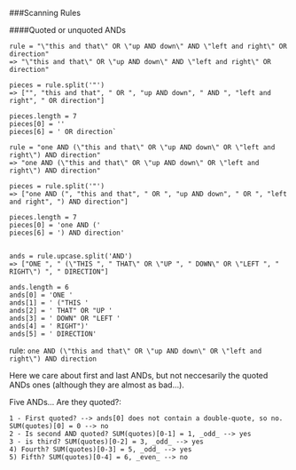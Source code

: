 
###Scanning Rules


####Quoted or unquoted ANDs

```
rule = "\"this and that\" OR \"up AND down\" AND \"left and right\" OR direction" 
=> "\"this and that\" OR \"up AND down\" AND \"left and right\" OR direction"

pieces = rule.split('"')
=> ["", "this and that", " OR ", "up AND down", " AND ", "left and right", " OR direction"]

pieces.length = 7
pieces[0] = ''
pieces[6] = ' OR direction`
```

```
rule = "one AND (\"this and that\" OR \"up AND down\" OR \"left and right\") AND direction" 
=> "one AND (\"this and that\" OR \"up AND down\" OR \"left and right\") AND direction"

pieces = rule.split('"')
=> ["one AND (", "this and that", " OR ", "up AND down", " OR ", "left and right", ") AND direction"]

pieces.length = 7
pieces[0] = 'one AND ('
pieces[6] = ') AND direction'


ands = rule.upcase.split('AND')
=> ["ONE ", " (\"THIS ", " THAT\" OR \"UP ", " DOWN\" OR \"LEFT ", " RIGHT\") ", " DIRECTION"]

ands.length = 6
ands[0] = 'ONE ' 
ands[1] = ' ("THIS '
ands[2] = ' THAT" OR "UP '  
ands[3] = ' DOWN" OR "LEFT ' 
ands[4] = ' RIGHT")'
ands[5] = ' DIRECTION'

```


 rule: ```one AND (\"this and that\" OR \"up AND down\" OR \"left and right\") AND direction```
 
 Here we care about first and last ANDs, but not neccesarily the quoted ANDs ones (although they are almost as bad...).
 
 Five ANDs... Are they quoted?: 
 
    1 - First quoted? --> ands[0] does not contain a double-quote, so no.  SUM(quotes)[0] = 0 --> no
    2 - Is second AND quoted? SUM(quotes)[0-1] = 1, _odd_ --> yes
    3 - is third? SUM(quotes)[0-2] = 3, _odd_ --> yes
    4) Fourth? SUM(quotes)[0-3] = 5, _odd_ --> yes
    5) Fifth? SUM(quotes)[0-4] = 6, _even_ --> no
 
 
 
 
 
 
 



